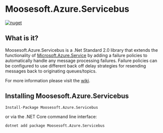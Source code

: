 # Moosesoft.Azure.Servicebus
[![nuget](https://img.shields.io/nuget/v/MooseSoft.Azure.ServiceBus.svg)](https://www.nuget.org/packages/MooseSoft.Azure.ServiceBus/)

## What is it?

Moosesoft.Azure.Servicebus is a .Net Standard 2.0 library that extends the functionality of [Microsoft.Azure.Service](https://github.com/Azure/azure-service-bus) by adding a failure policies to automatically handle any message processing failures.  Failure policies can be configured to use different back off delay strategies for resending messages back to originating queues/topics.

For more information please visit the [wiki](https://github.com/gtmoose32/moosesoft-azure-servicebus/wiki).

## Installing Moosesoft.Azure.Servicebus

```
Install-Package Moosesoft.Azure.Servicebus
```

or via the .NET Core command line interface:

```
dotnet add package Moosesoft.Azure.Servicebus
```
